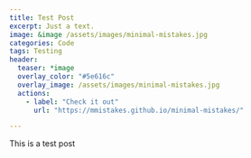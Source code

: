 ```yaml
---
title: Test Post
excerpt: Just a text.
image: &image /assets/images/minimal-mistakes.jpg
categories: Code
tags: Testing
header:
  teaser: *image
  overlay_color: "#5e616c"
  overlay_image: /assets/images/minimal-mistakes.jpg
  actions:
    - label: "Check it out"
      url: "https://mmistakes.github.io/minimal-mistakes/"

---
```



This is a test post

